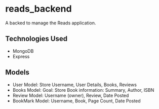 # reads_backend
A backed to manage the Reads application.
## Technologies Used
- MongoDB
- Express 

## Models 
- User Model: Store Username, User Details, Books, Reviews
- Books Model: Goal: Store Book information: Summary, Author, ISBN
- Review Model: Username (owner), Review, Date Posted
- BookMark Model: Username, Book, Page Count, Date Posted
